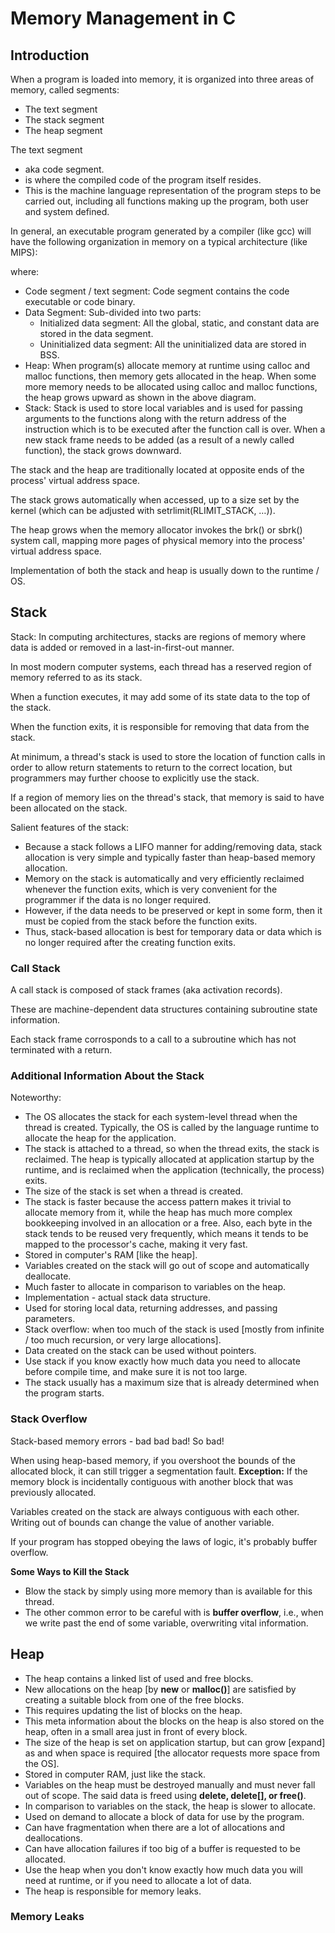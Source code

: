# Memory Management in C # 

## Introduction ##

When a program is loaded into memory, it is organized into three areas of memory, called segments:
* The text segment
* The stack segment
* The heap segment

The text segment
* aka code segment.
* is where the compiled code of the program itself resides.
* This is the machine language representation of the program steps to be carried out, including all functions making up the program, both user and system defined.

In general, an executable program generated by a compiler (like gcc) will have the following organization in memory on a typical architecture (like MIPS):



where:
* Code segment / text segment: Code segment contains the code executable or code binary.
* Data Segment: Sub-divided into two parts:
  * Initialized data segment: All the global, static, and constant data are stored in the data segment.
  * Uninitialized data segment: All the uninitialized data are stored in BSS.
* Heap: When program(s) allocate memory at runtime using calloc and malloc functions, then memory gets allocated in the heap. When some more memory needs to be allocated using calloc and malloc functions, the heap grows upward as shown in the above diagram.
* Stack: Stack is used to store local variables and is used for passing arguments to the functions along with the return address of the instruction which is to be executed after the function call is over. When a new stack frame needs to be added (as a result of a newly called function), the stack grows downward.

The stack and the heap are traditionally located at opposite ends of the process' virtual address space. 

The stack grows automatically when accessed, up to a size set by the kernel (which can be adjusted with setrlimit(RLIMIT_STACK, …)). 

The heap grows when the memory allocator invokes the brk() or sbrk() system call, mapping more pages of physical memory into the process' virtual address space.

Implementation of both the stack and heap is usually down to the runtime / OS.

## Stack ##

Stack: In computing architectures, stacks are regions of memory where data is added or removed in a last-in-first-out manner.

In most modern computer systems, each thread has a reserved region of memory referred to as its stack.

When a function executes, it may add some of its state data to the top of the stack. 

When the function exits, it is responsible for removing that data from the stack.

At minimum, a thread's stack is used to store the location of function calls in order to allow return statements to return to the correct location, but programmers may further choose to explicitly use the stack.

If a region of memory lies on the thread's stack, that memory is said to have been allocated on the stack.

Salient features of the stack:
* Because a stack follows a LIFO manner for adding/removing data, stack allocation is very simple and typically faster than heap-based memory allocation.
* Memory on the stack is automatically and very efficiently reclaimed whenever the function exits, which is very convenient for the programmer if the data is no longer required.
* However, if the data needs to be preserved or kept in some form, then it must be copied from the stack before the function exits.
* Thus, stack-based allocation is best for temporary data or data which is no longer required after the creating function exits.

### Call Stack ###

A call stack is composed of stack frames (aka activation records).

These are machine-dependent data structures containing subroutine state information. 

Each stack frame corrosponds to a call to a subroutine which has not terminated with a return.

### Additional Information About the Stack ###

Noteworthy:
* The OS allocates the stack for each system-level thread when the thread is created. Typically, the OS is called by the language runtime to allocate the heap for the application.
* The stack is attached to a thread, so when the thread exits, the stack is reclaimed. The heap is typically allocated at application startup by the runtime, and is reclaimed when the application (technically, the process) exits.
* The size of the stack is set when a thread is created.
* The stack is faster because the access pattern makes it trivial to allocate memory from it, while the heap has much more complex bookkeeping involved in an allocation or a free. Also, each byte in the stack tends to be reused very frequently, which means it tends to be mapped to the processor's cache, making it very fast.
* Stored in computer's RAM [like the heap].
* Variables created on the stack will go out of scope and automatically deallocate.
* Much faster to allocate in comparison to variables on the heap.
* Implementation - actual stack data structure.
* Used for storing local data, returning addresses, and passing parameters.
* Stack overflow: when too much of the stack is used [mostly from infinite / too much recursion, or very large allocations].
* Data created on the stack can be used without pointers.
* Use stack if you know exactly how much data you need to allocate before compile time, and make sure it is not too large.
* The stack usually has a maximum size that is already determined when the program starts.

### Stack Overflow ###

Stack-based memory errors - bad bad bad! So bad!

When using heap-based memory, if you overshoot the bounds of the allocated block, it can still trigger a segmentation fault.
**Exception:** If the memory block is incidentally contiguous with another block that was previously allocated.

Variables created on the stack are always contiguous with each other. Writing out of bounds can change the value of another variable.

If your program has stopped obeying the laws of logic, it's probably buffer overflow.  

__Some Ways to Kill the Stack__ 
* Blow the stack by simply using more memory than is available for this thread.  
* The other common error to be careful with is __buffer overflow__, i.e., when we write past the end of some variable, overwriting vital information.  

## Heap ##

* The heap contains a linked list of used and free blocks. 
* New allocations on the heap [by __new__ or __malloc()__] are satisfied by creating a suitable block from one of the free blocks. 
* This requires updating the list of blocks on the heap. 
* This meta information about the blocks on the heap is also stored on the heap, often in a small area just in front of every block. 
* The size of the heap is set on application startup, but can grow [expand] as and when space is required [the allocator requests more space from the OS]. 
* Stored in computer RAM, just like the stack. 
* Variables on the heap must be destroyed manually and must never fall out of scope. The said data is freed using __delete, delete[], or free()__. 
* In comparison to variables on the stack, the heap is slower to allocate. 
* Used on demand to allocate a block of data for use by the program. 
* Can have fragmentation when there are a lot of allocations and deallocations. 
* Can have allocation failures if too big of a buffer is requested to be allocated. 
* Use the heap when you don't know exactly how much data you will need at runtime, or if you need to allocate a lot of data. 
* The heap is responsible for memory leaks. 

### Memory Leaks ### 
